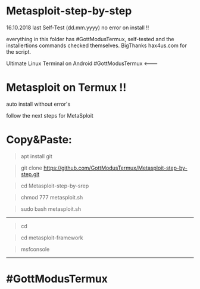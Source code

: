 # Metasploit-step-by-step
16.10.2018 last Self-Test (dd.mm.yyyy)
no error on install !!
 
everything in this folder has #GottModusTermux, self-tested and the installertions commands checked themselves. 
BigThanks hax4us.com for the script.

Ultimate Linux Terminal on Android 
 #GottModusTermux <---

# Metasploit on Termux !!
 auto install without error's
 

follow the next steps for MetaSploit
 # Copy&Paste:
> apt install git

> git clone https://github.com/GottModusTermux/Metasploit-step-by-step.git

> cd Metasploit-step-by-srep

> chmod 777 metasploit.sh

> sudo bash metasploit.sh
____

> cd

> cd metasploit-framework

> msfconsole


____
# #GottModusTermux 
